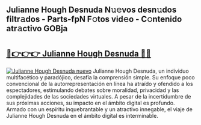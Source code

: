 ## Julianne Hough Desnuda N𝚞𝚎vos desn𝚞dos filtr𝚊dos - Parts-fpN F𝚘tos vid𝚎o - C𝚘ntenido atr𝚊ctivo GOBja

# <h2><a href="http://mb30kbr.tromn.icu/?c=Julianne+Hough+Desnuda">🔗👉👉👉 Julianne Hough Desnuda 🔗🔗</a></h2>

[![Julianne Hough Desnuda nuevo](https://i.imgur.com/pEAQMta.gif)](http://mb30kbr.tromn.icu/?c=Julianne+Hough+Desnuda)
Julianne Hough Desnuda, un individuo multifacético y paradójico, desafía la comprensión simple. Su enfoque poco convencional de la autorrepresentación en línea ha atraído y ofendido a los espectadores, estimulando debates sobre moralidad, privacidad y las complejidades de las sociedades virtuales. A pesar de la incertidumbre de sus próximas acciones, su impacto en el ámbito digital es profundo. Armado con un espíritu inquebrantable y un atractivo innegable, el viaje de Julianne Hough Desnuda en el ámbito digital es interminable.
